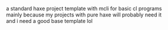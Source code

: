 a standard haxe project template with mcli for basic cl programs  
mainly because my projects with pure haxe will probably need it  
and i need a good base template lol  